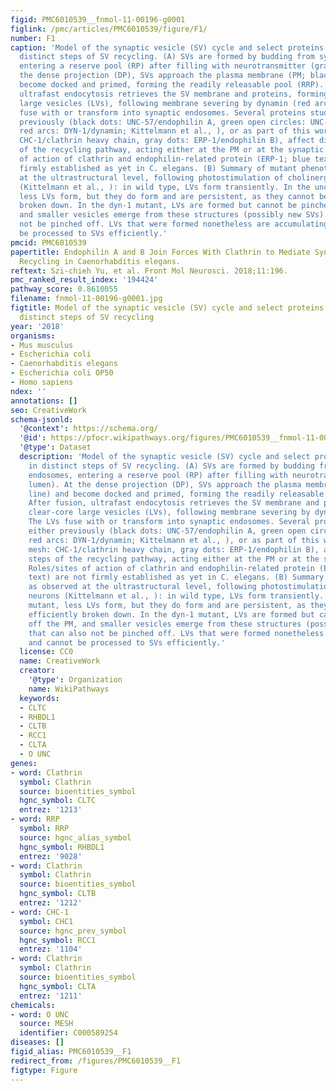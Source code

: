 ```yaml
---
figid: PMC6010539__fnmol-11-00196-g0001
figlink: /pmc/articles/PMC6010539/figure/F1/
number: F1
caption: 'Model of the synaptic vesicle (SV) cycle and select proteins involved in
  distinct steps of SV recycling. (A) SVs are formed by budding from synaptic endosomes,
  entering a reserve pool (RP) after filling with neurotransmitter (gray lumen). At
  the dense projection (DP), SVs approach the plasma membrane (PM; black line) and
  become docked and primed, forming the readily releasable pool (RRP). After fusion,
  ultrafast endocytosis retrieves the SV membrane and proteins, forming clear-core
  large vesicles (LVs), following membrane severing by dynamin (red arcs). The LVs
  fuse with or transform into synaptic endosomes. Several proteins studied either
  previously (black dots: UNC-57/endophilin A, green open circles: UNC-26/synaptojanin,
  red arcs: DYN-1/dynamin; Kittelmann et al., ), or as part of this work (black mesh:
  CHC-1/clathrin heavy chain, gray dots: ERP-1/endophilin B), affect different steps
  of the recycling pathway, acting either at the PM or at the synaptic endosome. Roles/sites
  of action of clathrin and endophilin-related protein (ERP-1; blue text) are not
  firmly established as yet in C. elegans. (B) Summary of mutant phenotypes as observed
  at the ultrastructural level, following photostimulation of cholinergic neurons
  (Kittelmann et al., ): in wild type, LVs form transiently. In the unc-26 mutant,
  less LVs form, but they do form and are persistent, as they cannot be efficiently
  broken down. In the dyn-1 mutant, LVs are formed but cannot be pinched off the PM,
  and smaller vesicles emerge from these structures (possibly new SVs) that can also
  not be pinched off. LVs that were formed nonetheless are accumulating and cannot
  be processed to SVs efficiently.'
pmcid: PMC6010539
papertitle: Endophilin A and B Join Forces With Clathrin to Mediate Synaptic Vesicle
  Recycling in Caenorhabditis elegans.
reftext: Szi-chieh Yu, et al. Front Mol Neurosci. 2018;11:196.
pmc_ranked_result_index: '194424'
pathway_score: 0.8610055
filename: fnmol-11-00196-g0001.jpg
figtitle: Model of the synaptic vesicle (SV) cycle and select proteins involved in
  distinct steps of SV recycling
year: '2018'
organisms:
- Mus musculus
- Escherichia coli
- Caenorhabditis elegans
- Escherichia coli OP50
- Homo sapiens
ndex: ''
annotations: []
seo: CreativeWork
schema-jsonld:
  '@context': https://schema.org/
  '@id': https://pfocr.wikipathways.org/figures/PMC6010539__fnmol-11-00196-g0001.html
  '@type': Dataset
  description: 'Model of the synaptic vesicle (SV) cycle and select proteins involved
    in distinct steps of SV recycling. (A) SVs are formed by budding from synaptic
    endosomes, entering a reserve pool (RP) after filling with neurotransmitter (gray
    lumen). At the dense projection (DP), SVs approach the plasma membrane (PM; black
    line) and become docked and primed, forming the readily releasable pool (RRP).
    After fusion, ultrafast endocytosis retrieves the SV membrane and proteins, forming
    clear-core large vesicles (LVs), following membrane severing by dynamin (red arcs).
    The LVs fuse with or transform into synaptic endosomes. Several proteins studied
    either previously (black dots: UNC-57/endophilin A, green open circles: UNC-26/synaptojanin,
    red arcs: DYN-1/dynamin; Kittelmann et al., ), or as part of this work (black
    mesh: CHC-1/clathrin heavy chain, gray dots: ERP-1/endophilin B), affect different
    steps of the recycling pathway, acting either at the PM or at the synaptic endosome.
    Roles/sites of action of clathrin and endophilin-related protein (ERP-1; blue
    text) are not firmly established as yet in C. elegans. (B) Summary of mutant phenotypes
    as observed at the ultrastructural level, following photostimulation of cholinergic
    neurons (Kittelmann et al., ): in wild type, LVs form transiently. In the unc-26
    mutant, less LVs form, but they do form and are persistent, as they cannot be
    efficiently broken down. In the dyn-1 mutant, LVs are formed but cannot be pinched
    off the PM, and smaller vesicles emerge from these structures (possibly new SVs)
    that can also not be pinched off. LVs that were formed nonetheless are accumulating
    and cannot be processed to SVs efficiently.'
  license: CC0
  name: CreativeWork
  creator:
    '@type': Organization
    name: WikiPathways
  keywords:
  - CLTC
  - RHBDL1
  - CLTB
  - RCC1
  - CLTA
  - O UNC
genes:
- word: Clathrin
  symbol: Clathrin
  source: bioentities_symbol
  hgnc_symbol: CLTC
  entrez: '1213'
- word: RRP
  symbol: RRP
  source: hgnc_alias_symbol
  hgnc_symbol: RHBDL1
  entrez: '9028'
- word: Clathrin
  symbol: Clathrin
  source: bioentities_symbol
  hgnc_symbol: CLTB
  entrez: '1212'
- word: CHC-1
  symbol: CHC1
  source: hgnc_prev_symbol
  hgnc_symbol: RCC1
  entrez: '1104'
- word: Clathrin
  symbol: Clathrin
  source: bioentities_symbol
  hgnc_symbol: CLTA
  entrez: '1211'
chemicals:
- word: O UNC
  source: MESH
  identifier: C000589254
diseases: []
figid_alias: PMC6010539__F1
redirect_from: /figures/PMC6010539__F1
figtype: Figure
---
```

